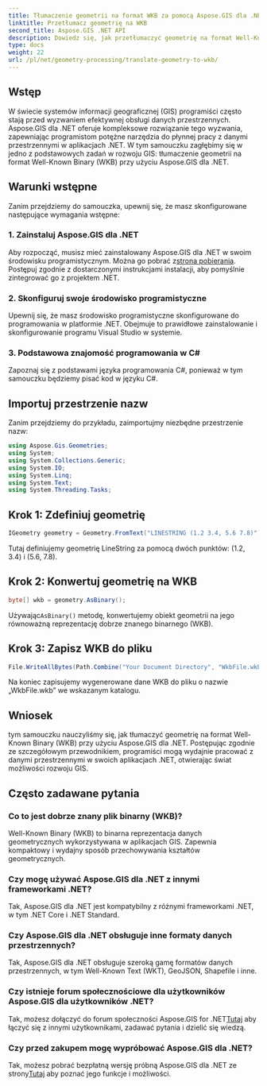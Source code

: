 ```yaml
---
title: Tłumaczenie geometrii na format WKB za pomocą Aspose.GIS dla .NET
linktitle: Przetłumacz geometrię na WKB
second_title: Aspose.GIS .NET API
description: Dowiedz się, jak przetłumaczyć geometrię na format Well-Known Binary (WKB) w aplikacjach .NET przy użyciu Aspose.GIS w celu płynnej obsługi danych przestrzennych.
type: docs
weight: 22
url: /pl/net/geometry-processing/translate-geometry-to-wkb/
---
```

## Wstęp
W świecie systemów informacji geograficznej (GIS) programiści często stają przed wyzwaniem efektywnej obsługi danych przestrzennych. Aspose.GIS dla .NET oferuje kompleksowe rozwiązanie tego wyzwania, zapewniając programistom potężne narzędzia do płynnej pracy z danymi przestrzennymi w aplikacjach .NET. W tym samouczku zagłębimy się w jedno z podstawowych zadań w rozwoju GIS: tłumaczenie geometrii na format Well-Known Binary (WKB) przy użyciu Aspose.GIS dla .NET.
## Warunki wstępne
Zanim przejdziemy do samouczka, upewnij się, że masz skonfigurowane następujące wymagania wstępne:
### 1. Zainstaluj Aspose.GIS dla .NET
 Aby rozpocząć, musisz mieć zainstalowany Aspose.GIS dla .NET w swoim środowisku programistycznym. Można go pobrać z[strona pobierania](https://releases.aspose.com/gis/net/). Postępuj zgodnie z dostarczonymi instrukcjami instalacji, aby pomyślnie zintegrować go z projektem .NET.
### 2. Skonfiguruj swoje środowisko programistyczne
Upewnij się, że masz środowisko programistyczne skonfigurowane do programowania w platformie .NET. Obejmuje to prawidłowe zainstalowanie i skonfigurowanie programu Visual Studio w systemie.
### 3. Podstawowa znajomość programowania w C#
Zapoznaj się z podstawami języka programowania C#, ponieważ w tym samouczku będziemy pisać kod w języku C#.

## Importuj przestrzenie nazw
Zanim przejdziemy do przykładu, zaimportujmy niezbędne przestrzenie nazw:
```csharp
using Aspose.Gis.Geometries;
using System;
using System.Collections.Generic;
using System.IO;
using System.Linq;
using System.Text;
using System.Threading.Tasks;
```
## Krok 1: Zdefiniuj geometrię
```csharp
IGeometry geometry = Geometry.FromText("LINESTRING (1.2 3.4, 5.6 7.8)");
```
Tutaj definiujemy geometrię LineString za pomocą dwóch punktów: (1.2, 3.4) i (5.6, 7.8).
## Krok 2: Konwertuj geometrię na WKB
```csharp
byte[] wkb = geometry.AsBinary();
```
 Używając`AsBinary()` metodę, konwertujemy obiekt geometrii na jego równoważną reprezentację dobrze znanego binarnego (WKB).
## Krok 3: Zapisz WKB do pliku
```csharp
File.WriteAllBytes(Path.Combine("Your Document Directory", "WkbFile.wkb"), wkb);
```
Na koniec zapisujemy wygenerowane dane WKB do pliku o nazwie „WkbFile.wkb” we wskazanym katalogu.

## Wniosek
tym samouczku nauczyliśmy się, jak tłumaczyć geometrię na format Well-Known Binary (WKB) przy użyciu Aspose.GIS dla .NET. Postępując zgodnie ze szczegółowym przewodnikiem, programiści mogą wydajnie pracować z danymi przestrzennymi w swoich aplikacjach .NET, otwierając świat możliwości rozwoju GIS.
## Często zadawane pytania
### Co to jest dobrze znany plik binarny (WKB)?
Well-Known Binary (WKB) to binarna reprezentacja danych geometrycznych wykorzystywana w aplikacjach GIS. Zapewnia kompaktowy i wydajny sposób przechowywania kształtów geometrycznych.
### Czy mogę używać Aspose.GIS dla .NET z innymi frameworkami .NET?
Tak, Aspose.GIS dla .NET jest kompatybilny z różnymi frameworkami .NET, w tym .NET Core i .NET Standard.
### Czy Aspose.GIS dla .NET obsługuje inne formaty danych przestrzennych?
Tak, Aspose.GIS dla .NET obsługuje szeroką gamę formatów danych przestrzennych, w tym Well-Known Text (WKT), GeoJSON, Shapefile i inne.
### Czy istnieje forum społecznościowe dla użytkowników Aspose.GIS dla użytkowników .NET?
 Tak, możesz dołączyć do forum społeczności Aspose.GIS for .NET[Tutaj](https://forum.aspose.com/c/gis/33) aby łączyć się z innymi użytkownikami, zadawać pytania i dzielić się wiedzą.
### Czy przed zakupem mogę wypróbować Aspose.GIS dla .NET?
 Tak, możesz pobrać bezpłatną wersję próbną Aspose.GIS dla .NET ze strony[Tutaj](https://releases.aspose.com/) aby poznać jego funkcje i możliwości.